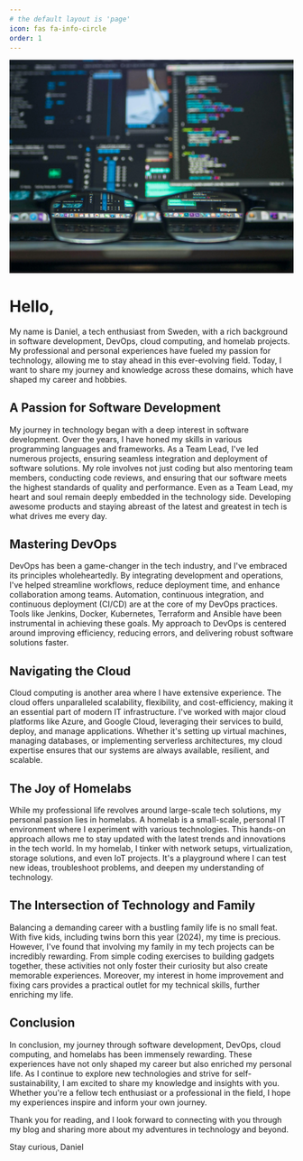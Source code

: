 ```yaml
---
# the default layout is 'page'
icon: fas fa-info-circle
order: 1
---
```


![Desktop View](/assets/img/pages/about/pexels-kevin-ku-92347-577585.webp)

# Hello,
My name is Daniel, a tech enthusiast from Sweden, with a rich background in software development, DevOps, cloud computing, and homelab projects. My professional and personal experiences have fueled my passion for technology, allowing me to stay ahead in this ever-evolving field. Today, I want to share my journey and knowledge across these domains, which have shaped my career and hobbies.

## A Passion for Software Development

My journey in technology began with a deep interest in software development. Over the years, I have honed my skills in various programming languages and frameworks. As a Team Lead, I've led numerous projects, ensuring seamless integration and deployment of software solutions. My role involves not just coding but also mentoring team members, conducting code reviews, and ensuring that our software meets the highest standards of quality and performance. Even as a Team Lead, my heart and soul remain deeply embedded in the technology side. Developing awesome products and staying abreast of the latest and greatest in tech is what drives me every day.

## Mastering DevOps

DevOps has been a game-changer in the tech industry, and I've embraced its principles wholeheartedly. By integrating development and operations, I've helped streamline workflows, reduce deployment time, and enhance collaboration among teams. Automation, continuous integration, and continuous deployment (CI/CD) are at the core of my DevOps practices. Tools like Jenkins, Docker, Kubernetes, Terraform and Ansible have been instrumental in achieving these goals. My approach to DevOps is centered around improving efficiency, reducing errors, and delivering robust software solutions faster.

## Navigating the Cloud

Cloud computing is another area where I have extensive experience. The cloud offers unparalleled scalability, flexibility, and cost-efficiency, making it an essential part of modern IT infrastructure. I've worked with major cloud platforms like Azure, and Google Cloud, leveraging their services to build, deploy, and manage applications. Whether it's setting up virtual machines, managing databases, or implementing serverless architectures, my cloud expertise ensures that our systems are always available, resilient, and scalable.

## The Joy of Homelabs

While my professional life revolves around large-scale tech solutions, my personal passion lies in homelabs. A homelab is a small-scale, personal IT environment where I experiment with various technologies. This hands-on approach allows me to stay updated with the latest trends and innovations in the tech world. In my homelab, I tinker with network setups, virtualization, storage solutions, and even IoT projects. It's a playground where I can test new ideas, troubleshoot problems, and deepen my understanding of technology.

## The Intersection of Technology and Family

Balancing a demanding career with a bustling family life is no small feat. With five kids, including twins born this year (2024), my time is precious. However, I've found that involving my family in my tech projects can be incredibly rewarding. From simple coding exercises to building gadgets together, these activities not only foster their curiosity but also create memorable experiences. Moreover, my interest in home improvement and fixing cars provides a practical outlet for my technical skills, further enriching my life.

## Conclusion

In conclusion, my journey through software development, DevOps, cloud computing, and homelabs has been immensely rewarding. These experiences have not only shaped my career but also enriched my personal life. As I continue to explore new technologies and strive for self-sustainability, I am excited to share my knowledge and insights with you. Whether you're a fellow tech enthusiast or a professional in the field, I hope my experiences inspire and inform your own journey.

Thank you for reading, and I look forward to connecting with you through my blog and sharing more about my adventures in technology and beyond.

Stay curious,
Daniel
